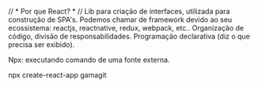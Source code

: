 // * Por que React? * //
Lib para criação de interfaces, utilizada para construção de SPA's.
Podemos chamar de framework devido ao seu ecossistema: reactjs, reactnative, redux, webpack, etc..
Organização de código,
divisão de responsabilidades.
Programação declarativa (diz o que precisa ser exibido).

Npx: executando comando de uma fonte externa.

npx create-react-app gamagit
